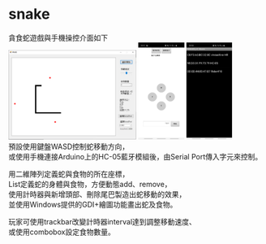 # snake
貪食蛇遊戲與手機操控介面如下      
<img src="https://github.com/wahaha829/snake/blob/master/%E8%B2%AA%E9%A3%9F%E8%9B%87.png" width="50%" height="50%">
<img src="https://github.com/wahaha829/snake/blob/master/Screenshot_20201025-205115.jpg" width="18%" height="18%">
<img src="https://github.com/wahaha829/snake/blob/master/Screenshot_20201025-205027.jpg" width="18%" height="18%">     
預設使用鍵盤WASD控制蛇移動方向，    
或使用手機連接Arduino上的HC-05藍牙模組後，由Serial Port傳入字元來控制。    

用二維陣列定義蛇與食物的所在座標，     
List定義蛇的身體與食物，方便動態add、remove，    
使用計時器與新增頭部、刪除尾巴製造出蛇移動的效果，  
並使用Windows提供的GDI+繪圖功能畫出蛇及食物。   

玩家可使用trackbar改變計時器interval達到調整移動速度、      
或使用combobox設定食物數量。   
